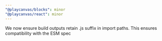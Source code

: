 ```yaml
---
"@playcanvas/blocks": minor
"@playcanvas/react": minor
---
```


We now ensure build outputs retain .js suffix in import paths. This ensures compatibility with the ESM spec
